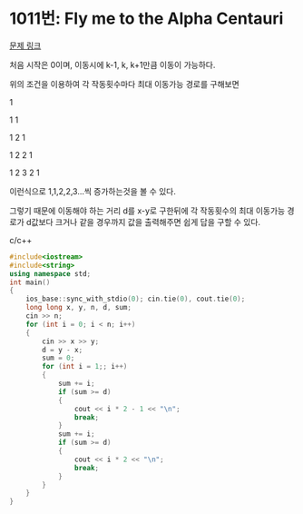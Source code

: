 # 1011번: Fly me to the Alpha Centauri
[문제 링크](https://www.acmicpc.net/problem/1011)

처음 시작은 0이며, 이동시에 k-1, k, k+1만큼 이동이 가능하다.

위의 조건을 이용하여 각 작동횟수마다 최대 이동가능 경로를 구해보면

1

1 1

1 2 1

1 2 2 1

1 2 3 2 1

이런식으로 1,1,2,2,3...씩 증가하는것을 볼 수 있다.

그렇기 때문에 이동해야 하는 거리 d를 x-y로 구한뒤에 각 작동횟수의 최대 이동가능 경로가 d값보다 크거나 같을 경우까지 값을 출력해주면 쉽게 답을 구할 수 있다.

c/c++

``` c++
#include<iostream>
#include<string>
using namespace std;
int main()
{
	ios_base::sync_with_stdio(0); cin.tie(0), cout.tie(0);
	long long x, y, n, d, sum;
	cin >> n;
	for (int i = 0; i < n; i++)
	{
		cin >> x >> y;
		d = y - x;
		sum = 0;
		for (int i = 1;; i++)
		{
			sum += i;
			if (sum >= d)
			{
				cout << i * 2 - 1 << "\n";
				break;
			}
			sum += i;
			if (sum >= d)
			{
				cout << i * 2 << "\n";
				break;
			}
		}
	}
}
